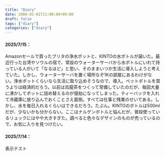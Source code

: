```yaml
---
title: "Diary"
date: 2000-01-01T21:00:00+09:00
draft: false
tags: ["diary"]
categories: ["diary"]
---
```


<!-- 追記テンプレ -->
<!-- ## YYYY/MM/DD： -->
<!-- 本文 -->

#### 2025/7/15：
Amazonセールで買ったブリタの浄水ポットと、KINTOの水ボトルが届いた。最近行った台湾やソウルの宿で、常設のウォーターサーバから水ボトルにいれて持っている人がいて「なるほど」と思い、そのままいつか生活に導入しようと考えていた。しかし、ウォーターサーバを置く場所なぞ1Kの部屋にあるわけがない。浄水ポットくらいなら生活に取り込めそうなので、導入。ペットボトルを買うよりは経済的だろう。以前は烏龍茶をつくって常備していたのだが、毎回大量に沸かしてポットに詰め替えるのが億劫になってしまった。ティーバックを入れて冷蔵庫に放り込んでおくことさえ面倒。すべては仕事と残業のせいである。しかし、水を毎日入れるくらいはできるだろう。たぶん。KINTOのボトルは500mlだが、少ないかも分からない。ここはナルゲンボトルと悩んだが、普段使っているリュックにはやや大きすぎた。調べると色々なデザインのものが売っているので、お気に入りを見つけたい。
#### 2025/7/14：
表示テスト